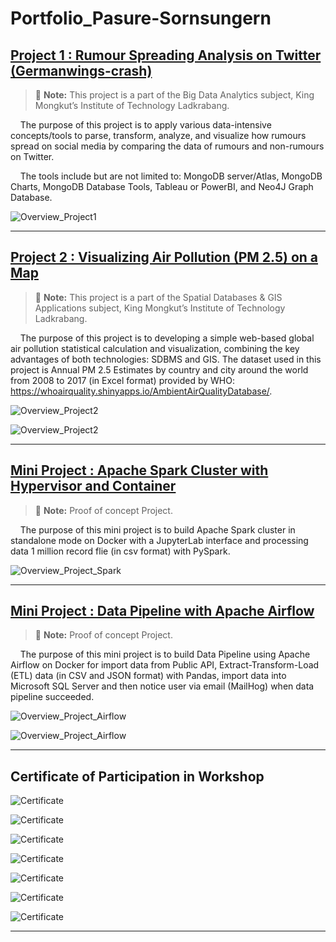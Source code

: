 # Portfolio_Pasure-Sornsungern

## [Project 1 : Rumour Spreading Analysis on Twitter (Germanwings-crash)](https://github.com/pasure/Portfolio_Pasure-Sornsungern/tree/main/Project%201%20:%20Rumour%20Spreading%20Analysis%20on%20Twitter)

> :memo: **Note:** This project is a part of the Big Data Analytics subject, King Mongkut’s Institute of Technology Ladkrabang.

&nbsp;&nbsp;&nbsp;&nbsp;The purpose of this project is to apply various data-intensive concepts/tools to parse, transform, analyze, and visualize how rumours spread on
social media by comparing the data of rumours and non-rumours on Twitter. 

&nbsp;&nbsp;&nbsp;&nbsp;The tools include but are not limited to: MongoDB server/Atlas, MongoDB Charts, MongoDB Database Tools, Tableau or PowerBI, and Neo4J Graph Database.

![Overview_Project1](/assets/images/Overview_Project1.png)

---------------

## [Project 2 : Visualizing Air Pollution (PM 2.5) on a Map](https://github.com/pasure/Portfolio_Pasure-Sornsungern/tree/main/Project%202%20:%20Visualizing%20Air%20Pollution%20(PM%202.5)%20on%20a%20Map)

> :memo: **Note:** This project is a part of the Spatial Databases & GIS Applications subject, King Mongkut’s Institute of Technology Ladkrabang.

&nbsp;&nbsp;&nbsp;&nbsp;The purpose of this project is to developing a simple web-based global air pollution statistical calculation and visualization, combining the key advantages of both technologies: SDBMS and GIS. The dataset used in this project is Annual PM 2.5 Estimates by
country and city around the world from 2008 to 2017 (in Excel format) provided by WHO: https://whoairquality.shinyapps.io/AmbientAirQualityDatabase/.

![Overview_Project2](/assets/images/PS_GIS_Port-01.png)

![Overview_Project2](/assets/images/PS_GIS_Port-02.png)

---------------

## [Mini Project : Apache Spark Cluster with Hypervisor and Container](https://github.com/pasure/Portfolio_Pasure-Sornsungern/tree/main/Mini%20Project%20:%20Apache%20Spark%20Cluster%20with%20Hypervisor%20and%20Container)

> :memo: **Note:** Proof of concept Project.

&nbsp;&nbsp;&nbsp;&nbsp;The purpose of this mini project is to build Apache Spark cluster in standalone mode on Docker with a JupyterLab interface and processing data 1 million record flie (in csv format) with PySpark.

![Overview_Project_Spark](/assets/images/Spark-01.png)

---------------

## [Mini Project : Data Pipeline with Apache Airflow](https://github.com/pasure/Portfolio_Pasure-Sornsungern/tree/main/Mini%20Project%20:%20Data%20Pipelines%20with%20Apache%20Airflow)

> :memo: **Note:** Proof of concept Project.

&nbsp;&nbsp;&nbsp;&nbsp;The purpose of this mini project is to build Data Pipeline using Apache Airflow on Docker for import data from Public API, Extract-Transform-Load (ETL) data (in CSV and JSON format) with Pandas, import data into Microsoft SQL Server and then notice user via email (MailHog) when data pipeline succeeded.

![Overview_Project_Airflow](/assets/images/Airflow-Images-01.png)

![Overview_Project_Airflow](/assets/images/Airflow-Images-02.png)

---------------

## Certificate of Participation in Workshop

![Certificate](/assets/images/Certificate-1.png)

![Certificate](/assets/images/Certificate-2.png)

![Certificate](/assets/images/Certificate-3.png)

![Certificate](/assets/images/Certificate-4.png)

![Certificate](/assets/images/Certificate-5.png)

![Certificate](/assets/images/Certificate-6.png)

![Certificate](/assets/images/Certificate-7.png)

---------------
